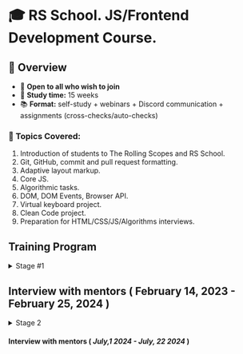 # 🎓 RS School. JS/Frontend Development Course. 

## 🚀 Overview

- 📣 **Open to all who wish to join**
- 📅 **Study time:** 15 weeks
- 📚 **Format:** self-study + webinars + Discord communication + assignments (cross-checks/auto-checks)

### 📝 Topics Covered:

1. Introduction of students to The Rolling Scopes and RS School.
2. Git, GitHub, commit and pull request formatting.
3. Adaptive layout markup.
4. Core JS.
5. Algorithmic tasks.
6. DOM, DOM Events, Browser API.
7. Virtual keyboard project.
8. Clean Code project.
9. Preparation for HTML/CSS/JS/Algorithms interviews.

## Training Program

<details>
<summary>Stage #1</summary>

### Week #1

#### <i>November 6, 2023</i>

- [RS School introduction](modules/rs-school-intro/)
- [Introduction to the profession of JS/Front-end developer](modules/js-fe-developer/)
- [Fundamentals of Chrome Dev Tools, VS Code and Internet](modules/ide/)
- [Questions related to the week's information if any](https://forms.gle/4xkgtaUQ2tuniFg99)
- <i>Week assignments</i>
  - Test "RSS Test" 
  - Test "Fundamentals of the Internet"


### Week #2

#### <i>November 13, 2023</i>

- [Introduction to the Git version control system and the GitHub web service](modules/git/)
- [Introduction to the Markdown](modules/markdown/)
- [HTML basics](modules/html-basics/)
- [Questions related to the week's information if any](https://forms.gle/4xkgtaUQ2tuniFg99)
- <i>Week assignments</i>
  - Test "Test HTML Basics"
  - Test "Git test"
  - Task [CV.Markdown](<tasks/CV(markdown)/CV(markdown).md>)
  - Submit task for cross-check [CV.Markdown](<tasks/CV(markdown)/CV(markdown).md>)

### Week #3

#### <i>November 20, 2023</i>

- [CSS Basics](modules/css-basics/)
- [Figma](modules/figma/)
- [Questions related to the week's information if any](https://forms.gle/4xkgtaUQ2tuniFg99)
- <i>Week assignments</i>
  - Review students tasks [CV.Markdown](<tasks/CV(markdown)/CV(markdown).md>)
  - Task [CV. HTML, CSS & Git Basics](<tasks/CV(markdown)/CV(HTML+CSS+Markdown).md>)
  - Submit task for cross-check [CV. HTML, CSS & Git Basics. Cross-check](<tasks/CV(markdown)/CV(cross-check).md>)
  - Test "Test CSS Basics"

### Week #4

#### <i>November 27, 2023</i>
- [CSS Flex](modules/css-flex/)
- [CSS Grid](modules/css-grid/)
- [DevTools](modules/devtools/)
- [Questions related to the week's information if any](https://forms.gle/4xkgtaUQ2tuniFg99)
- <i>Week assignments</i>
  - Review students tasks [CV. HTML, CSS & Git Basics. Cross-check](<tasks/CV(markdown)/CV(cross-check).md>)
  - Task [Coffee House (part 1)](<tasks/coffee-house/coffee-house-week1.md>)
  - Test "CSS Positioning & Flexbox"
  - Test "CSS Grid"

### Week #5

#### <i>December 4, 2023</i>
- [Media Queries & Responsive Design](modules/media-query/)
- [CSS Preprocessors. Sass](modules/sass/)
- [Questions related to the week's information if any](https://forms.gle/4xkgtaUQ2tuniFg99)
- <i>Week assignments</i>
  - Task [Coffee House (part 1)](<tasks/coffee-house/coffee-house-week1.md>)
  - Submit task for cross-check [Coffee House (part 1)](<tasks/coffee-house/coffee-house-week1.md>)
  - Test "Media Queries & Responsive (EN)"

### Week #6

#### <i>December 11, 2023</i>

- [JS Basics. Part 1](modules/js-basics-1/)
- [Questions related to the week's information if any](https://forms.gle/4xkgtaUQ2tuniFg99)
- <i>Week assignments</i>
  - Review students tasks [Coffee House (part 1)](tasks/coffee-house/coffee-house-week1.md)
  - Task [Coffee House (part 2)](tasks/coffee-house/coffee-house-week2.md)
  - Test "JS Types"

### Week #7

#### <i>December 18, 2023</i>

- [JS Basics. Part 2](modules/js-basics-2/)
- [JS Basics. Part 3](modules/js-basics-3/)
- [Questions related to the week's information if any](https://forms.gle/4xkgtaUQ2tuniFg99)
- <i>Week assignments</i>
  - Task [Coffee House (part 2)](tasks/coffee-house/coffee-house-week2.md)
  - Submit task for cross-check [Coffee House (part 2)](tasks/coffee-house/coffee-house-week2.md)
  - [Core JS numbers](https://github.com/rolling-scopes-school/core-js-numbers)
  - [Core JS strings](https://github.com/rolling-scopes-school/core-js-strings)

### Week #8

#### <i>December 25, 2023</i>

- [JS Arrays](modules/js-arrays/)
- [JS Objects](modules/js-objects/)
- [Questions related to the week's information if any](https://forms.gle/4xkgtaUQ2tuniFg99)
- <i>Week assignments</i>
  - Review students tasks [Coffee House (part 2)](tasks/coffee-house/coffee-house-week2.md)
  - Task [Coffee House (part 3)](tasks/coffee-house/coffee-house-week3.md)
  - Test "JS Basics"
  - [Core JS numbers](https://github.com/rolling-scopes-school/core-js-numbers)
  - [Core JS strings](https://github.com/rolling-scopes-school/core-js-strings)

### Holiday weeks !!! 

### Week #9

#### <i>January 8, 2024</i>
- [DOM API](modules/dom-api/)
- [Questions related to the week's information if any](https://forms.gle/4xkgtaUQ2tuniFg99)
- <i>Week assignments</i>
  - Task [Coffee House (part 3)](tasks/coffee-house/coffee-house-week3.md)
  - Submit task for cross-check [Coffee House (part 3)](tasks/coffee-house/coffee-house-week3.md)
  - Test: "DOM API (EN)"
  - Submit [Core JS numbers](https://github.com/rolling-scopes-school/core-js-numbers)
  - Submit [Core JS strings](https://github.com/rolling-scopes-school/core-js-strings)
  - [Core JS conditions & loops](https://github.com/rolling-scopes-school/core-js-conditions-n-loops-tasks)
  - [Core JS Arrays](https://github.com/rolling-scopes-school/core-js-arrays)

### Week #10

#### <i>January 15, 2024</i>
- [DOM Events](modules/dom-events/)
- [Questions related to the week's information if any](https://forms.gle/4xkgtaUQ2tuniFg99)
- <i>Week assignments</i>
  - Review students tasks [Coffee House (part 3)](tasks/coffee-house/coffee-house-week3.md)
  - Test: "DOM Events (EN)"
  - [Core JS conditions & loops](https://github.com/rolling-scopes-school/core-js-conditions-n-loops-tasks)
  - [Core JS Arrays](https://github.com/rolling-scopes-school/core-js-arrays)
  - [Hangman](tasks/hangman/hangman.md)

### Week #11

#### <i>January 22, 2024</i>
- [Forms & Validation](modules/forms-validation/)
- [Questions related to the week's information if any](https://forms.gle/4xkgtaUQ2tuniFg99)
- <i>Week assignments</i>
  - Submit [Core JS conditions & loops](https://github.com/rolling-scopes-school/core-js-conditions-n-loops-tasks)
  - Submit [Core JS Arrays](https://github.com/rolling-scopes-school/core-js-arrays)
  - [Hangman](tasks/hangman/hangman.md)


### Week #12

#### <i>January 29, 2024</i>
- [Clean Code](modules/clean-code/README.md)
- [Linters, formatters, Husky](modules/linters-formatters-husky)
- [Questions related to the week's information if any](https://forms.gle/4xkgtaUQ2tuniFg99)
- <i>Week assignments</i>
  - [Clean Code](modules/clean-code/clean-code.md)
  - Submit for cross-check [Hangman](tasks/hangman/hangman.md)

### Week #13

#### <i>February 5, 2024</i>
- [Preparation for Technical screening](tasks/technical-screening/README.md)
- [Questions related to the week's information if any](https://forms.gle/4xkgtaUQ2tuniFg99)
- <i>Week assignments</i>
  - [Clean Code](modules/clean-code/clean-code.md)



### Week #14
#### <i>February 12, 2024</i>
- [Accessibility](modules/accessibility/README.md)
- [Questions related to the week's information if any](https://forms.gle/4xkgtaUQ2tuniFg99)
- <i>Week assignments</i>
  - Submit [Clean Code](modules/clean-code/clean-code.md)
  - [Data structure](https://github.com/AlreadyBored/basic-js-ds)
  - [Basic JS](https://github.com/AlreadyBored/basic-js)
  - Pass interview with mentor



### Week #15
#### <i>February 19, 2024</i>
- [CSS Modules And Some CSS New Features](modules/css-modules/)
- [Questions related to the week's information if any](https://forms.gle/4xkgtaUQ2tuniFg99)
- <i>Week assignments</i>
  - [Data structure](https://github.com/AlreadyBored/basic-js-ds)
  - [Basic JS](https://github.com/AlreadyBored/basic-js)
  - Pass interview with mentor

</details>

## Interview with mentors ( February 14, 2023 - February 25, 2024 )

<details>
<summary>Stage 2</summary>

### Week #16
#### <i>February 26, 2024</i>
- [Inheritance](modules/js-classes-prototypes/)
- [Error Handling](modules/js-error-handling/)
- [Client-Server Interaction Overview](modules/client-server/)
- [Questions related to the week's information if any](https://forms.gle/4xkgtaUQ2tuniFg99)
- <i>Week assignments</i>
  - Submit [Data structure](https://github.com/AlreadyBored/basic-js-ds)
  - Submit [Basic JS](https://github.com/AlreadyBored/basic-js)

### Week #17
#### <i>March 4, 2024</i>
- [TypeScript Basic](modules/typescript-basic/)
- [Questions related to the week's information if any](https://forms.gle/4xkgtaUQ2tuniFg99)
- <i>Week assignments</i>
  - [TypeScript Essential](tasks/TypeScriptEssentials/)
  - [core-js-objects](https://github.com/rolling-scopes-school/core-js-objects)
  - [Codewars-OOP Tasks](tasks/codewars/codewars-OOP.md)


### Week #18
#### <i>March 11, 2024</i>
- [Typescript: Advanced](modules/typescript-advanced/)
- [Questions related to the week's information if any](https://forms.gle/4xkgtaUQ2tuniFg99)
- <i>Week assignments</i>
  - [News API](tasks/news-api/)
  - submit [Codewars-OOP Tasks](tasks/codewars/codewars-OOP.md)
  - Submit for cross-check [TypeScript Essentials](tasks/TypeScriptEssentials/)
  - submit [core-js-objects](https://github.com/rolling-scopes-school/core-js-objects)

### Week #19
#### <i>March 18, 2024</i>
- [Code review](modules/code-review/)
- [SPA](modules/single-page-application/)
- [Modules](modules/js-modules/)
- [Questions related to the week's information if any](https://forms.gle/4xkgtaUQ2tuniFg99)
- <i>Week assignments</i>
  - Submit for **mentor's** review [News API](tasks/news-api/)
  - [Code review](tasks/code-review/)
  - [core-js-dates](https://github.com/rolling-scopes-school/core-js-dates)

### Week #20
#### <i>March 25, 2024</i>
- [Bundlers](modules/bundlers/)
- [Web storages](modules/web-storage/)
- [Questions related to the week's information if any](https://forms.gle/4xkgtaUQ2tuniFg99)
- <i>Week assignments</i>
  - Submit for **mentor's** review [Code review](tasks/code-review/)
  - submit [core-js-dates](https://github.com/rolling-scopes-school/core-js-dates)
  

### Week #21
#### <i>April 1, 2024</i>
- [Asynchronous programming](modules/async/)
- [RESTful API](modules/restful-api/)
- [Questions related to the week's information if any](https://forms.gle/4xkgtaUQ2tuniFg99)
- <i>Week assignments</i>
  - [Async race](tasks/async-race/)
  - [core-js-promises](https://github.com/rolling-scopes-school/core-js-promises)
 

### Week #22
#### <i>April 8, 2024</i>
- [Web security](modules/web-security/)
- [Event loop, animation](modules/eventloop-animation/)
- [Questions related to the week's information if any](https://forms.gle/4xkgtaUQ2tuniFg99)
- <i>Week assignments</i>
  - [Async race](tasks/async-race/)
  - submit [core-js-promises](https://github.com/rolling-scopes-school/core-js-promises)
  

### Week #23
#### <i>April 15, 2024</i>
- [Functional programming](modules/fp-basics/)
- [Design patterns](modules/design-patterns)
- [Design principles](modules/design-principles)
- [Questions related to the week's information if any](https://forms.gle/4xkgtaUQ2tuniFg99)
- <i>Week assignments</i>
  - Submit for **mentor's** review [Async race](tasks/async-race/)
  - Submit for cross-check [Async race](tasks/async-race/)
  - [core-js-functions](https://github.com/rolling-scopes-school/core-js-functions)


### Week #24
#### <i>April 22, 2024</i>
- [Testing](modules/testing/)
- [Websockets](modules/web-sockets/)
- [Questions related to the week's information if any](https://forms.gle/4xkgtaUQ2tuniFg99)
- <i>Week assignments</i>
  - submit [core-js-functions](https://github.com/rolling-scopes-school/core-js-functions)
  - [Presentation](tasks/presentation/), submit for **mentor's** review
  

### Week #25 - Week 32
#### <i>April 29, 2024 - June 24, 2024</i> 
- [Questions related to the week's information if any](https://forms.gle/4xkgtaUQ2tuniFg99)
- <i>Week assignments</i>
  - Preparing for the final interview with mentors

  
</details>

#### Interview with mentors ( <i>July,1 2024 - July, 22 2024</i> )

